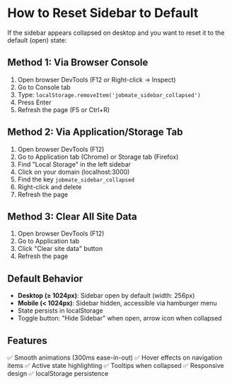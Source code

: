 # How to Reset Sidebar to Default

If the sidebar appears collapsed on desktop and you want to reset it to the default (open) state:

## Method 1: Via Browser Console
1. Open browser DevTools (F12 or Right-click → Inspect)
2. Go to Console tab
3. Type: `localStorage.removeItem('jobmate_sidebar_collapsed')`
4. Press Enter
5. Refresh the page (F5 or Ctrl+R)

## Method 2: Via Application/Storage Tab
1. Open browser DevTools (F12)
2. Go to Application tab (Chrome) or Storage tab (Firefox)
3. Find "Local Storage" in the left sidebar
4. Click on your domain (localhost:3000)
5. Find the key `jobmate_sidebar_collapsed`
6. Right-click and delete
7. Refresh the page

## Method 3: Clear All Site Data
1. Open browser DevTools (F12)
2. Go to Application tab
3. Click "Clear site data" button
4. Refresh the page

## Default Behavior
- **Desktop (≥ 1024px)**: Sidebar open by default (width: 256px)
- **Mobile (< 1024px)**: Sidebar hidden, accessible via hamburger menu
- State persists in localStorage
- Toggle button: "Hide Sidebar" when open, arrow icon when collapsed

## Features
✅ Smooth animations (300ms ease-in-out)
✅ Hover effects on navigation items
✅ Active state highlighting
✅ Tooltips when collapsed
✅ Responsive design
✅ localStorage persistence
